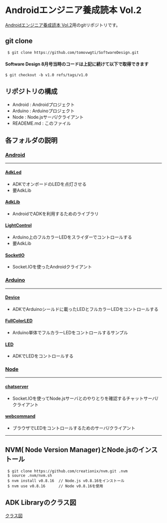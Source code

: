 # Androidエンジニア養成読本 Vol.2
[Androidエンジニア養成読本 Vol.2](http://gihyo.jp/book/2013/978-4-7741-5888-4)用のgitリポジトリです。

## git clone
```
 $ git clone https://github.com/tomovwgti/SoftwareDesign.git
```

#### Software Design 8月号当時のコードは上記に続けて以下で取得できます
```
$ git checkout -b v1.0 refs/tags/v1.0
```
## リポジトリの構成

- Android : Androidプロジェクト
- Arduino : Arduinoプロジェクト
- Node : Node.jsサーバ/クライアント
- READEME.md : このファイル

## 各フォルダの説明
### [Android](https://github.com/tomovwgti/SoftwareDesign/tree/master/Android)
***
#### [AdkLed](https://github.com/tomovwgti/SoftwareDesign/tree/master/Android/AdkLed)
- ADKでオンボードのLEDを点灯させる
- 要AdkLib

#### [AdkLib](https://github.com/tomovwgti/SoftwareDesign/tree/master/Android/AdkLib)
- AndroidでADKを利用するためのライブラリ

#### [LightControl](https://github.com/tomovwgti/SoftwareDesign/tree/master/Android/LightControl)
- Arduino上のフルカラーLEDをスライダーでコントロールする
- 要AdkLib

#### [SocketIO](https://github.com/tomovwgti/SoftwareDesign/tree/master/Android/SocketIO)
- Socket.IOを使ったAndroidクライアント


### [Arduino](https://github.com/tomovwgti/SoftwareDesign/tree/master/Arduino)
***
#### [Device](https://github.com/tomovwgti/SoftwareDesign/tree/master/Arduino/Device)
- ADKでArduinoシールドに載ったLEDとフルカラーLEDをコントロールする

#### [FullColorLED](https://github.com/tomovwgti/SoftwareDesign/tree/master/Arduino/FullColorLED)
- Arduino単体でフルカラーLEDをコントロールするサンプル

#### [LED](https://github.com/tomovwgti/SoftwareDesign/tree/master/Arduino/LED)
- ADKでLEDをコントロールする

### [Node](https://github.com/tomovwgti/SoftwareDesign/tree/master/Node)
***
#### [chatserver](https://github.com/tomovwgti/SoftwareDesign/tree/master/Node/chatserver)
- Socket.IOを使ってNode.jsサーバとのやりとりを確認するチャットサーバ/クライアント

#### [webcommand](https://github.com/tomovwgti/SoftwareDesign/tree/master/Node/webcommand)
- ブラウザでLEDをコントロールするためのサーバ/クライアント

***

## NVM( Node Version Manager)とNode.jsのインストール
```
 $ git clone https://github.com/creationix/nvm.git .nvm
 $ source .nvm/nvm.sh
 $ nvm install v0.8.16  // Node.js v0.8.16をインストール
 $ nvm use v0.8.16      // Node v0.8.16を使用
```

## ADK Libraryのクラス図
[クラス図](https://github.com/tomovwgti/SoftwareDesign/blob/master/class.png)

